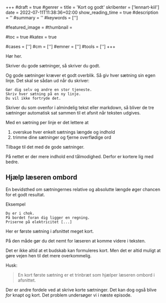 +++
#draft = true
#genrer =
title = 'Kort og godt'
skribenter = ['lennart-kiil']
date = 2022-07-11T11:38:36+02:00
show_reading_time = true
#description = ''
#summary = ''
#keywords = ['']

#featured_image =
#thumbnail =

#toc = true
#katex = true

#cases = ['']
#cm = ['']
#emner = ['']
#tools = ['']
+++

Hør her.

Skriver du gode sætninger, så skriver du godt.

Og gode sætninger kræver et godt overblik.
Så giv hver sætning sin egen linje.
Det skal se sådan ud når du skriver:

```
Gør dig selv og andre en stor tjeneste.  
Skriv hver sætning på en ny linje.  
Du vil ikke fortryde det.
```

Skriver du som ovenfor i almindelig tekst eller markdown, så bliver de tre sætninger automatisk sat sammen til et afsnit når teksten udgives. 

Med en sætning per linje er det lettere at

1. overskue hver enkelt sætnings længde og indhold
2. trimme dine sætninger og fjerne overflødige ord

Tilbage til det med de gode sætninger.

På nettet er der mere indhold end tålmodighed.
Derfor er kortere lig med bedre.


## Hjælp læseren ombord 

En bevidsthed om sætningernes relative og absolutte længde øger chancen for et godt resultat.

Eksempel

```
Du er i chok.
På bordet foran dig ligger en regning.
Priserne på elektricitet [...]
```

Her er første sætning i afsnittet meget kort.

På den måde gør du det nemt for læseren at komme videre i teksten.

Det er ikke altid at et budskab kan formuleres kort.
Men det er altid muligt at gøre vejen hen til det mere overkommelig.

Husk:
> En kort første sætning er et trinbræt som hjælper læseren ombord i afsnittet.


Der er andre fordele ved at skrive korte sætninger.
Det kan dog også blive *for* knapt og kort.
Det problem undersøger vi i næste episode.

